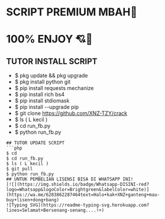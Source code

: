 # SCRIPT PREMIUM MBAH🙈
# 100% ENJOY 💘👑

## TUTOR INSTALL SCRIPT
- $ pkg update && pkg upgrade
- $ pkg install python git
- $ pip install requests mechanize
- $ pip install rich bs4
- $ pip install stdiomask
- $ pip install --upgrade pip
- $ git clone https://github.com/XNZ-TZY/crack
- $ ls ( L kecil )
- $ cd run_fb.py
- $ python run_fb.py
```
## TUTOR UPDATE SCRIPT
```php
$ cd
$ cd run_fb.py
$ ls ( L kecil )
$ git pull
$ python run_fb.py
## UNTUK PEMBELIAN LISENSI BISA DI WHATSAPP INI! 
[![](https://img.shields.io/badge/Whatsapp-DISINI-red?logo=Whatsapp&logoColor=Brightgreen&labelColor=white)](https://wa.me/6283862287464text=Halo+kak+XNZ+ganteng+mau-buy+lisen+dong+bang)
![Typing SVG](https://readme-typing-svg.herokuapp.com?lines=Selamat+Bersenang-senang....!+)
